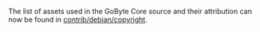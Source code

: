 The list of assets used in the GoByte Core source and their attribution can now be found in [contrib/debian/copyright](../contrib/debian/copyright).
